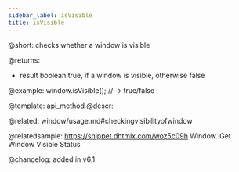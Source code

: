 ```yaml
---
sidebar_label: isVisible
title: isVisible
---          
```


@short: checks whether a window is visible


@returns: 
- result	boolean		true, if a window is visible, otherwise false 



@example:
window.isVisible(); // -> true/false

@template: api_method
@descr:


@related: window/usage.md#checkingvisibilityofwindow

@relatedsample: https://snippet.dhtmlx.com/woz5c09h	Window. Get Window Visible Status



@changelog: added in v6.1